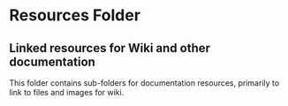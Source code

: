 # Resources Folder
## Linked resources for Wiki and other documentation
This folder contains sub-folders for documentation resources, primarily to link to files
and images for wiki.